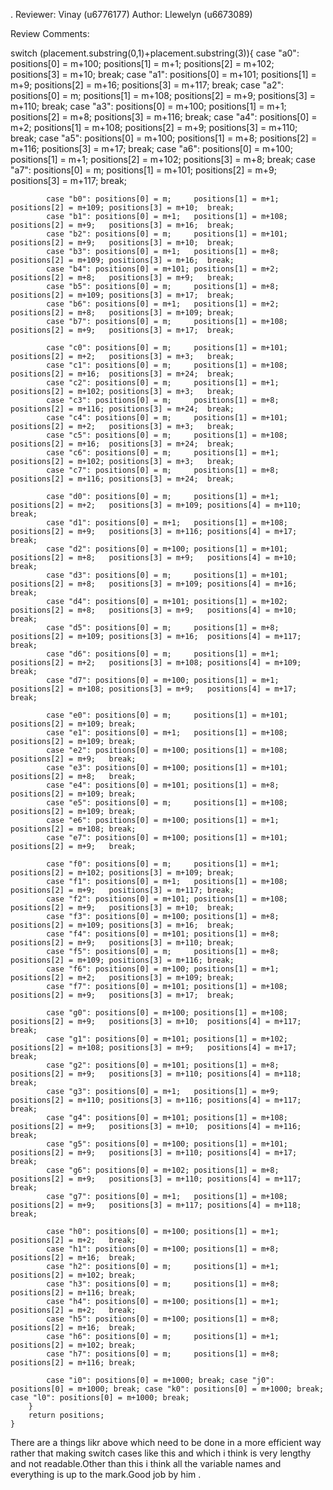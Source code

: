 .
Reviewer: Vinay (u6776177)
Author: Llewelyn (u6673089)

Review Comments:

switch (placement.substring(0,1)+placement.substring(3)){
            case "a0": positions[0] = m+100; positions[1] = m+1;   positions[2] = m+102; positions[3] = m+10;  break;
            case "a1": positions[0] = m+101; positions[1] = m+9;   positions[2] = m+16;  positions[3] = m+117; break;
            case "a2": positions[0] = m;     positions[1] = m+108; positions[2] = m+9;   positions[3] = m+110; break;
            case "a3": positions[0] = m+100; positions[1] = m+1;   positions[2] = m+8;   positions[3] = m+116; break;
            case "a4": positions[0] = m+2;   positions[1] = m+108; positions[2] = m+9;   positions[3] = m+110; break;
            case "a5": positions[0] = m+100; positions[1] = m+8;   positions[2] = m+116; positions[3] = m+17;  break;
            case "a6": positions[0] = m+100; positions[1] = m+1;   positions[2] = m+102; positions[3] = m+8;   break;
            case "a7": positions[0] = m;     positions[1] = m+101; positions[2] = m+9;   positions[3] = m+117; break;

            case "b0": positions[0] = m;     positions[1] = m+1;   positions[2] = m+109; positions[3] = m+10;  break;
            case "b1": positions[0] = m+1;   positions[1] = m+108; positions[2] = m+9;   positions[3] = m+16;  break;
            case "b2": positions[0] = m;     positions[1] = m+101; positions[2] = m+9;   positions[3] = m+10;  break;
            case "b3": positions[0] = m+1;   positions[1] = m+8;   positions[2] = m+109; positions[3] = m+16;  break;
            case "b4": positions[0] = m+101; positions[1] = m+2;   positions[2] = m+8;   positions[3] = m+9;   break;
            case "b5": positions[0] = m;     positions[1] = m+8;   positions[2] = m+109; positions[3] = m+17;  break;
            case "b6": positions[0] = m+1;   positions[1] = m+2;   positions[2] = m+8;   positions[3] = m+109; break;
            case "b7": positions[0] = m;     positions[1] = m+108; positions[2] = m+9;   positions[3] = m+17;  break;

            case "c0": positions[0] = m;     positions[1] = m+101; positions[2] = m+2;   positions[3] = m+3;   break;
            case "c1": positions[0] = m;     positions[1] = m+108; positions[2] = m+16;  positions[3] = m+24;  break;
            case "c2": positions[0] = m;     positions[1] = m+1;   positions[2] = m+102; positions[3] = m+3;   break;
            case "c3": positions[0] = m;     positions[1] = m+8;   positions[2] = m+116; positions[3] = m+24;  break;
            case "c4": positions[0] = m;     positions[1] = m+101; positions[2] = m+2;   positions[3] = m+3;   break;
            case "c5": positions[0] = m;     positions[1] = m+108; positions[2] = m+16;  positions[3] = m+24;  break;
            case "c6": positions[0] = m;     positions[1] = m+1;   positions[2] = m+102; positions[3] = m+3;   break;
            case "c7": positions[0] = m;     positions[1] = m+8;   positions[2] = m+116; positions[3] = m+24;  break;

            case "d0": positions[0] = m;     positions[1] = m+1;   positions[2] = m+2;   positions[3] = m+109; positions[4] = m+110; break;
            case "d1": positions[0] = m+1;   positions[1] = m+108; positions[2] = m+9;   positions[3] = m+116; positions[4] = m+17;  break;
            case "d2": positions[0] = m+100; positions[1] = m+101; positions[2] = m+8;   positions[3] = m+9;   positions[4] = m+10;  break;
            case "d3": positions[0] = m;     positions[1] = m+101; positions[2] = m+8;   positions[3] = m+109; positions[4] = m+16;  break;
            case "d4": positions[0] = m+101; positions[1] = m+102; positions[2] = m+8;   positions[3] = m+9;   positions[4] = m+10;  break;
            case "d5": positions[0] = m;     positions[1] = m+8;   positions[2] = m+109; positions[3] = m+16;  positions[4] = m+117; break;
            case "d6": positions[0] = m;     positions[1] = m+1;   positions[2] = m+2;   positions[3] = m+108; positions[4] = m+109; break;
            case "d7": positions[0] = m+100; positions[1] = m+1;   positions[2] = m+108; positions[3] = m+9;   positions[4] = m+17;  break;

            case "e0": positions[0] = m;     positions[1] = m+101; positions[2] = m+109; break;
            case "e1": positions[0] = m+1;   positions[1] = m+108; positions[2] = m+109; break;
            case "e2": positions[0] = m+100; positions[1] = m+108; positions[2] = m+9;   break;
            case "e3": positions[0] = m+100; positions[1] = m+101; positions[2] = m+8;   break;
            case "e4": positions[0] = m+101; positions[1] = m+8;   positions[2] = m+109; break;
            case "e5": positions[0] = m;     positions[1] = m+108; positions[2] = m+109; break;
            case "e6": positions[0] = m+100; positions[1] = m+1;   positions[2] = m+108; break;
            case "e7": positions[0] = m+100; positions[1] = m+101; positions[2] = m+9;   break;

            case "f0": positions[0] = m;     positions[1] = m+1;   positions[2] = m+102; positions[3] = m+109; break;
            case "f1": positions[0] = m+1;   positions[1] = m+108; positions[2] = m+9;   positions[3] = m+117; break;
            case "f2": positions[0] = m+101; positions[1] = m+108; positions[2] = m+9;   positions[3] = m+10;  break;
            case "f3": positions[0] = m+100; positions[1] = m+8;   positions[2] = m+109; positions[3] = m+16;  break;
            case "f4": positions[0] = m+101; positions[1] = m+8;   positions[2] = m+9;   positions[3] = m+110; break;
            case "f5": positions[0] = m;     positions[1] = m+8;   positions[2] = m+109; positions[3] = m+116; break;
            case "f6": positions[0] = m+100; positions[1] = m+1;   positions[2] = m+2;   positions[3] = m+109; break;
            case "f7": positions[0] = m+101; positions[1] = m+108; positions[2] = m+9;   positions[3] = m+17;  break;

            case "g0": positions[0] = m+100; positions[1] = m+108; positions[2] = m+9;   positions[3] = m+10;  positions[4] = m+117; break;
            case "g1": positions[0] = m+101; positions[1] = m+102; positions[2] = m+108; positions[3] = m+9;   positions[4] = m+17;  break;
            case "g2": positions[0] = m+101; positions[1] = m+8;   positions[2] = m+9;   positions[3] = m+110; positions[4] = m+118; break;
            case "g3": positions[0] = m+1;   positions[1] = m+9;   positions[2] = m+110; positions[3] = m+116; positions[4] = m+117; break;
            case "g4": positions[0] = m+101; positions[1] = m+108; positions[2] = m+9;   positions[3] = m+10;  positions[4] = m+116; break;
            case "g5": positions[0] = m+100; positions[1] = m+101; positions[2] = m+9;   positions[3] = m+110; positions[4] = m+17;  break;
            case "g6": positions[0] = m+102; positions[1] = m+8;   positions[2] = m+9;   positions[3] = m+110; positions[4] = m+117; break;
            case "g7": positions[0] = m+1;   positions[1] = m+108; positions[2] = m+9;   positions[3] = m+117; positions[4] = m+118; break;

            case "h0": positions[0] = m+100; positions[1] = m+1;   positions[2] = m+2;   break;
            case "h1": positions[0] = m+100; positions[1] = m+8;   positions[2] = m+16;  break;
            case "h2": positions[0] = m;     positions[1] = m+1;   positions[2] = m+102; break;
            case "h3": positions[0] = m;     positions[1] = m+8;   positions[2] = m+116; break;
            case "h4": positions[0] = m+100; positions[1] = m+1;   positions[2] = m+2;   break;
            case "h5": positions[0] = m+100; positions[1] = m+8;   positions[2] = m+16;  break;
            case "h6": positions[0] = m;     positions[1] = m+1;   positions[2] = m+102; break;
            case "h7": positions[0] = m;     positions[1] = m+8;   positions[2] = m+116; break;

            case "i0": positions[0] = m+1000; break; case "j0": positions[0] = m+1000; break; case "k0": positions[0] = m+1000; break; case "l0": positions[0] = m+1000; break;
        }
        return positions;
    }

There are a things likr above which need to be done in a more efficient way rather that making switch cases like this and which i think is very lengthy and not readable.Other than this i think all the variable names and everything is up 
to the mark.Good job by him .
